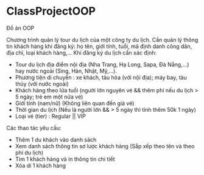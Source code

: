 # ClassProjectOOP
Đồ án OOP

Chương trình quản lý tour du lịch của một công ty du lịch.
Cần quản lý thông tin khách hàng khi đăng ký: họ tên, giới tính, tuổi, mã định danh công dân, địa chỉ, loại khách hàng,…
Khi đăng ký du lịch cần xác định: 
- Tour du lịch địa điểm nội địa (Nha Trang, Hạ Long, Sapa, Đà Nẳng,…) hay nước ngoài (Sing, Hàn, Nhật, Mỹ,…).
- Phương tiện di chuyển : xe khách, tàu hỏa (với nội địa);  máy bay, tàu thủy (với nước ngoài)
- Khách hàng theo lứa tuổi (người lớn nguyên vé && thêm phí nếu du lịch > 5 ngày; trẻ em một nửa vé)
- Giới tính (nam/nữ) (Không liên quan đến giá vé)
- Thời gian du lịch (Nếu là người lớn && > 5 ngày thì tính thêm 50k 1 ngày)
- Loại vé (tier) : Regular || VIP  

Các thao tác yêu cầu:
- Thêm 1 du khách vào danh sách
- Xem danh sách thông tin sơ lược khách hàng (Sắp xếp theo tên và theo phí du lịch) 
- Tìm 1 khách hàng và in thông tin chi tiết
- Xóa di 1 khách hàng
